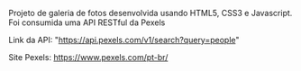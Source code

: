 Projeto de galeria de fotos desenvolvida usando HTML5, CSS3 e Javascript. Foi consumida uma API RESTful da Pexels

Link da API: "https://api.pexels.com/v1/search?query=people"

Site Pexels: https://www.pexels.com/pt-br/